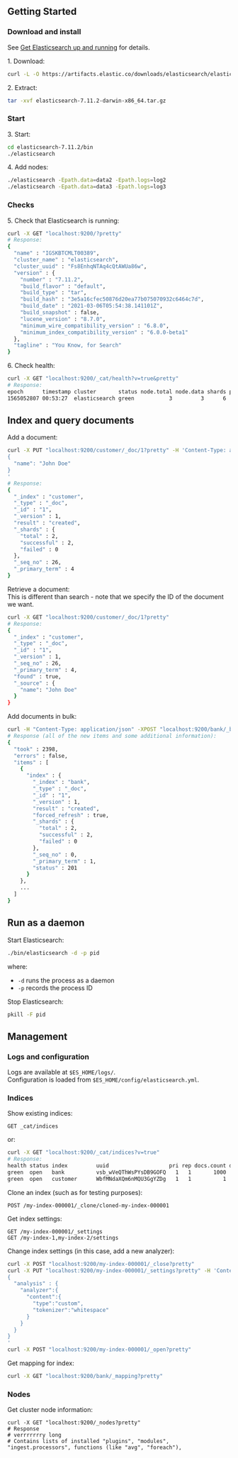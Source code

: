 ## Getting Started

### Download and install
See [Get Elasticsearch up and running](https://www.elastic.co/guide/en/elasticsearch/reference/current/getting-started-install.html) for details.  

1\. Download:  

```sh
curl -L -O https://artifacts.elastic.co/downloads/elasticsearch/elasticsearch-7.11.2-darwin-x86_64.tar.gz  
```

2\. Extract:  

```sh
tar -xvf elasticsearch-7.11.2-darwin-x86_64.tar.gz  
```

### Start
3\. Start:  

```sh
cd elasticsearch-7.11.2/bin  
./elasticsearch  
```

4\. Add nodes:  

```sh
./elasticsearch -Epath.data=data2 -Epath.logs=log2  
./elasticsearch -Epath.data=data3 -Epath.logs=log3  
```

### Checks
5\. Check that Elasticsearch is running:  

```sh
curl -X GET "localhost:9200/?pretty"
# Response:
{
  "name" : "IGSKBTCMLT00389",
  "cluster_name" : "elasticsearch",
  "cluster_uuid" : "Fs8EnhqNTAq4cQtAWUa86w",
  "version" : {
    "number" : "7.11.2",
    "build_flavor" : "default",
    "build_type" : "tar",
    "build_hash" : "3e5a16cfec50876d20ea77b075070932c6464c7d",
    "build_date" : "2021-03-06T05:54:38.141101Z",
    "build_snapshot" : false,
    "lucene_version" : "8.7.0",
    "minimum_wire_compatibility_version" : "6.8.0",
    "minimum_index_compatibility_version" : "6.0.0-beta1"
  },
  "tagline" : "You Know, for Search"
}
```

6\. Check health:  

```sh
curl -X GET "localhost:9200/_cat/health?v=true&pretty"
# Response:
epoch      timestamp cluster       status node.total node.data shards pri relo init unassign pending_tasks max_task_wait_time active_shards_percent
1565052807 00:53:27  elasticsearch green           3         3      6   3    0    0        0             0                  -                100.0%
```

## Index and query documents

Add a document:  
```sh
curl -X PUT "localhost:9200/customer/_doc/1?pretty" -H 'Content-Type: application/json' -d'
{
  "name": "John Doe"
}
'
# Response:
{
  "_index" : "customer",
  "_type" : "_doc",
  "_id" : "1",
  "_version" : 1,
  "result" : "created",
  "_shards" : {
    "total" : 2,
    "successful" : 2,
    "failed" : 0
  },
  "_seq_no" : 26,
  "_primary_term" : 4
}
```

Retrieve a document:  
This is different than search - note that we specify the ID of the document we want.  

```sh
curl -X GET "localhost:9200/customer/_doc/1?pretty"
# Response:
{
  "_index" : "customer",
  "_type" : "_doc",
  "_id" : "1",
  "_version" : 1,
  "_seq_no" : 26,
  "_primary_term" : 4,
  "found" : true,
  "_source" : {
    "name": "John Doe"
  }
}
```

Add documents in bulk:  
```sh
curl -H "Content-Type: application/json" -XPOST "localhost:9200/bank/_bulk?pretty&refresh" --data-binary "@accounts.json"
# Response (all of the new items and some additional information):
{
  "took" : 2398,
  "errors" : false,
  "items" : [
    {
      "index" : {
        "_index" : "bank",
        "_type" : "_doc",
        "_id" : "1",
        "_version" : 1,
        "result" : "created",
        "forced_refresh" : true,
        "_shards" : {
          "total" : 2,
          "successful" : 2,
          "failed" : 0
        },
        "_seq_no" : 0,
        "_primary_term" : 1,
        "status" : 201
      }
    },
    ...
  ]
}
```

## Run as a daemon

Start Elasticsearch:  
```sh
./bin/elasticsearch -d -p pid
```
where:  

* `-d` runs the process as a daemon  
* `-p` records the process ID

Stop Elasticsearch:  
```sh
pkill -F pid
```

## Management

### Logs and configuration
Logs are available at `$ES_HOME/logs/`.  
Configuration is loaded from `$ES_HOME/config/elasticsearch.yml`.  

### Indices

Show existing indices:  
```
GET _cat/indices
```
or:  
```sh
curl -X GET "localhost:9200/_cat/indices?v=true"
# Response:
health status index         uuid                   pri rep docs.count docs.deleted store.size pri.store.size
green  open   bank          vsb_wVeQThWsPYsDB9GOFQ   1   1       1000            0    818.8kb        409.4kb
green  open   customer      WbfMNdaXQm6nMQU3GgYZDg   1   1          1            0      8.7kb          3.6kb
```

Clone an index (such as for testing purposes):  
```
POST /my-index-000001/_clone/cloned-my-index-000001
```

Get index settings:  
```
GET /my-index-000001/_settings
GET /my-index-1,my-index-2/settings
```

Change index settings (in this case, add a new analyzer):  
```sh
curl -X POST "localhost:9200/my-index-000001/_close?pretty"
curl -X PUT "localhost:9200/my-index-000001/_settings?pretty" -H 'Content-Type: application/json' -d'
{
  "analysis" : {
    "analyzer":{
      "content":{
        "type":"custom",
        "tokenizer":"whitespace"
      }
    }
  }
}
'
curl -X POST "localhost:9200/my-index-000001/_open?pretty"
```

Get mapping for index:
```sh
curl -X GET "localhost:9200/bank/_mapping?pretty"
```

### Nodes

Get cluster node information:  
```shell
curl -X GET "localhost:9200/_nodes?pretty"
# Response
# verrrrrrry long
# Contains lists of installed "plugins", "modules", "ingest.processors", functions (like "avg", "foreach"), 
```
